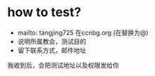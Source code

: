 how to test?
===========

- mailto: tangjing725 在ccnbg.org  (在替换为@)
- 说明所属教会，测试目的
- 留下联系方式，邮件地址

我收到后，会把测试地址以及权限发给你



